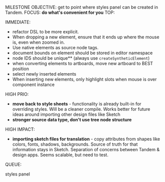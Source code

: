 MILESTONE OBJECTIVE: get to point where styles panel can be created in Tandem.
FOCUS: **do what's convenient for you**
TOP:

IMMEDIATE:

- refactor DSL to be more explicit.
- When dropping a new element, ensure that it ends up where the mouse is, even when zoomed in.
- Use native elements as source node tags.
- document bounds on element should be stored in editor namespace
- node IDS should be unique** (always use `createSyntheticElement`)
- when converting elements to artboards, move new artboard to BEST position
- select newly inserted elements
- When inserting new elements, only highlight slots when mouse is over component instance

HIGH PRIO:

- **move back to style sheets** - functionality is already built-in for overriding styles. Will be a cleaner compile. Works better for future
ideas around importing other design files like Sketch
- **stronger source data type, don't use tree node structure**

HIGH IMPACT:

- **importing sketch files for translation** - copy attributes from shapes like colors, fonts, shadows, backgrounds. Source of truth for that information stays in Sketch. Separation of concerns between Tandem & design apps. Seems scalable, but need to test.

QUEUE:

styles panel
